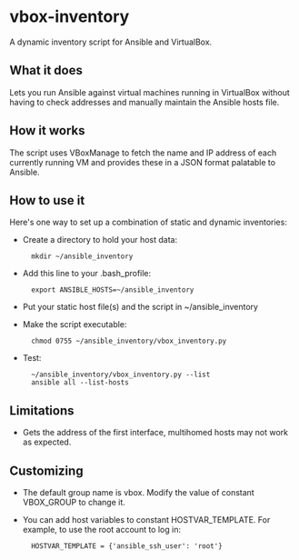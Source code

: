 # vbox-inventory
A dynamic inventory script for Ansible and VirtualBox.

What it does
------------
Lets you run Ansible against virtual machines running in VirtualBox without having to check addresses and manually maintain the Ansible hosts file.

How it works
------------
The script uses VBoxManage to fetch the name and IP address of each currently running VM and provides these in a JSON format palatable to Ansible.

How to use it
-------------
Here's one way to set up a combination of static and dynamic inventories:

* Create a directory to hold your host data:

		mkdir ~/ansible_inventory

* Add this line to your .bash_profile:

		export ANSIBLE_HOSTS=~/ansible_inventory

* Put your static host file(s) and the script in ~/ansible_inventory
* Make the script executable:

		chmod 0755 ~/ansible_inventory/vbox_inventory.py

* Test:

		~/ansible_inventory/vbox_inventory.py --list
		ansible all --list-hosts

Limitations
-----------
* Gets the address of the first interface, multihomed hosts may not work as expected.

Customizing
-----------
* The default group name is vbox. Modify the value of constant VBOX_GROUP to change it.
* You can add host variables to constant HOSTVAR_TEMPLATE. For example, to use the root account to log in:

		HOSTVAR_TEMPLATE = {'ansible_ssh_user': 'root'}

